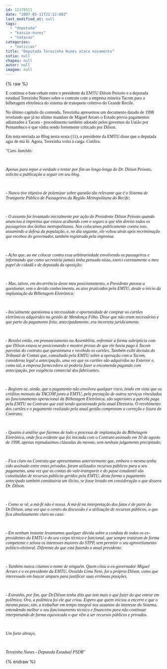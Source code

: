 ```yaml
---
id: 12378511
date: "2007-05-11T21:12:00Z"
last_modified_at: null
tags:
  - "deputada"
  - "kassio-nunes"
  - "natacao"
categories:
  - "noticias"
title: "Deputada Terezinha Nunes ataca novamente"
sutia: null
chapeu: null
autor: null
imagem: null
---
```

{% raw %}
<p><p><font face=\"Verdana\" size=\"2\">E continua&nbsp;o bate-rebate&nbsp;entre o presidente da EMTU Dilson Peixoto e a deputada estadual Terezinha Nunes sobre o contrato com a empresa mineira Tacom para a bilhetagem eletr&ocirc;nica do sistema de transporte coletivo do Grande Recife.</font></p></p>
<p><p><font face=\"Verdana\" size=\"2\">No &uacute;ltimo cap&iacute;tulo da contenda, Terezinha apresentou um documento datado de 1998 revelando que j&aacute; no &uacute;ltimo mandato de Miguel Arraes o&nbsp;Estado previa pagamentos adiantados &agrave; Tacom - procedimento tamb&eacute;m adotado pelos governos da Uni&atilde;o por Pernambuco e que vinha sendo fortemente criticado por Dilson. </font></p></p>
<p><p><font face=\"Verdana\" size=\"2\">Em nota enviada ao Blog nesta sexta (11),&nbsp;o presidente da EMTU disse que a deputada agiu de m&aacute; f&eacute;. Agora, Terezinha volta &agrave; carga. Confira.</font></p></p>
<p><p><font face=\"Verdana\"><font size=\"2\"><em>&quot;Caro Jamildo: <br /></p>
<p><br /></p>
<p>Apenas para repor a verdade e tentar por fim ao lenga-lenga do Dr. Dilson Peixoto, solicito a publica&ccedil;&atilde;o a seguir em seu blog. <br /></p>
<p><br /></p>
<p>- Nunca tive objetivo de polemizar sobre quest&atilde;o t&atilde;o relevante que &eacute; o Sistema de Transporte P&uacute;blico de Passageiros da Regi&atilde;o Metropolitana do Recife; <br /></p>
<p><br /></p>
<p>- O assunto foi levantado inicialmente por a&ccedil;&atilde;o do Presidente Dilson Peixoto quando anunciou &agrave; imprensa que estava acabando com o seguro a que t&ecirc;m direito todos os passageiros dos &ocirc;nibus metropolitanos. Nos colocamos publicamente contra isso, assumindo a defesa da popula&ccedil;&atilde;o, e, no dia seguinte, ele voltou atr&aacute;s ap&oacute;s recrimina&ccedil;&atilde;o que recebeu do governador, tamb&eacute;m registrada pela imprensa. <br /></p>
<p><br /></p>
<p>- Acho que, ao me colocar contra essa arbitrariedade envolvendo os passageiros e informando que como secret&aacute;ria jamais tinha pensado nisso, exerci corretamente o meu papel de cidad&atilde; e de deputada da oposi&ccedil;&atilde;o; <br /></p>
<p><br /></p>
<p>- Mas, talvez, em decorr&ecirc;ncia desse meu posicionamento, o Presidente passou a questionar, sem o devido conhecimento, os atos praticados pela EMTU, desde o in&iacute;cio da implanta&ccedil;&atilde;o da Bilhetagem Eletr&ocirc;nica; <br /></p>
<p><br /></p>
<p>- Inicialmente questionou a necessidade e oportunidade de comprar os cart&otilde;es eletr&ocirc;nicos adquiridos na gest&atilde;o de Mendon&ccedil;a Filho. Disse que n&atilde;o eram necess&aacute;rios e que parte do pagamento feita, antecipadamente, era incorreta juridicamente. <br /></p>
<p><br /></p>
<p>- Resolv&iacute; ent&atilde;o, em pronunciamento na Assembl&eacute;ia, enfrentar a forma subript&iacute;cia com que Dilson estava se posicionando e mostrei provas de que ele havia pago &agrave; Tacom parcelas do contrato que questionava e recebido os cart&otilde;es. Tamb&eacute;m exib&iacute; decis&atilde;o do Tribunal de Contas que, consultado pela EMTU sobre a opera&ccedil;&atilde;o com a Tacom, considerou legal a antecipa&ccedil;&atilde;o, uma vez que os cart&otilde;es s&atilde;o adquiridos no Exterior e, como tal, a empresa fornecedora s&oacute; poderia fazer a encomenda pagando com antecipa&ccedil;&atilde;o, por exig&ecirc;ncia comercial dos fabricantes. <br /></p>
<p><br /></p>
<p>- Registre-se, ainda, que o pagamento n&atilde;o envolveu qualquer risco, tendo em vista que os cr&eacute;ditos mensais da TACOM junto a EMTU, pela presta&ccedil;&atilde;o de outros servi&ccedil;os vinculados ao funcionamento operacional da Bilhetagem Eletr&ocirc;nica, s&atilde;o superiores a parcela paga pela EMTU no Contrato que est&aacute; sendo questionado pela atual Diretoria. O recebimento dos cart&otilde;es e o pagamento realizado pela atual gest&atilde;o comprovam a corre&ccedil;&atilde;o e lisura do Contrato; <br /></p>
<p><br /></p>
<p>- Quanto &agrave; an&aacute;lise que fizemos de todo o processo de implanta&ccedil;&atilde;o da Bilhetagem Eletr&ocirc;nica, onde fica evidente que foi iniciada com o Contrato assinado em 10 de agosto de 1998, apenas reproduzimos cl&aacute;usulas do mesmo, sem nenhum julgamento precipitado; <br /></p>
<p><br /></p>
<p>- Fica claro no Contrato que apresentamos anteriormente que, embora o mesmo tenha sido assinado entre entes privados, foram utilizados recursos p&uacute;blicos para o seu pagamento, uma vez que as contas do vale-transporte e do passe estudantil s&atilde;o constitu&iacute;das de recursos p&uacute;blicos geridos pela EMTU, desta forma o pagamento antecipado tamb&eacute;m constituiria um il&iacute;cito, se fosse levado em considera&ccedil;&atilde;o o que dissera Dr. Dilson. <br /></p>
<p><br /></p>
<p>- Como se v&ecirc;, a m&aacute;-f&eacute; n&atilde;o &eacute; nossa. A m&aacute;-f&eacute; na interpreta&ccedil;&atilde;o dos fatos &eacute; de parte do Dr.Dilson, uma vez que o centro da discuss&atilde;o &eacute; a utiliza&ccedil;&atilde;o de recursos p&uacute;blicos, o que fica absolutamente claro no caso: <br /></p>
<p><br /></p>
<p>- Em nenhum instante levantamos qualquer d&uacute;vida sobre a conduta de todos os ex-presidentes da EMTU e do seu corpo t&eacute;cnico e funcional, que sempre trataram de forma competente e zelosa os interesses maiores do STPP, sem permitir o seu aproveitamento pol&iacute;tico-eleitoral. Diferente do que est&aacute; fazendo o atual presidente. <br /></p>
<p><br /></p>
<p>- Tamb&eacute;m nunca citamos o nome de ningu&eacute;m. Quem citou o ex-governador Miguel Arraes e o ex-presidente da EMTU, Osvaldo Lima Neto, foi o pr&oacute;prio Dilson, como que interessado em buscar amparo para justificar suas err&ocirc;neas posi&ccedil;&otilde;es. <br /></p>
<p><br /></p>
<p>- Estranho, por fim, que Dr.Dilson tenha dito que tem mais o que fazer do que entrar em pol&ecirc;mica. Ora, a pol&ecirc;mica foi ele que criou. Espero que quem iniciou a encerre e que o mesmo passe, sim, a trabalhar em tempo integral nos assuntos do interesse do Sistema, entendendo melhor o seu funcionamento t&eacute;cnico e financeiro para n&atilde;o continuar interpretando de forma equivocada o que v&ecirc;m a ser recursos p&uacute;blicos e privados. <br /></p>
<p><br /></p>
<p>Um forte abra&ccedil;o, <br /></p>
<p><br /></p>
<p>Terezinha Nunes - Deputada Estadual PSDB&quot;</em> <br /></p>
<p></font></font></p> </p>
{% endraw %}